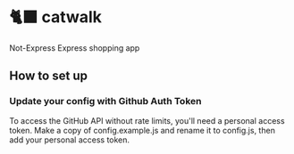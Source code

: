 # 🐈‍⬛ catwalk
Not-Express Express shopping app

## How to set up

### Update your config with Github Auth Token
To access the GitHub API without rate limits, you'll need a personal access token. Make a copy of config.example.js and rename it to config.js, then add your personal access token.
